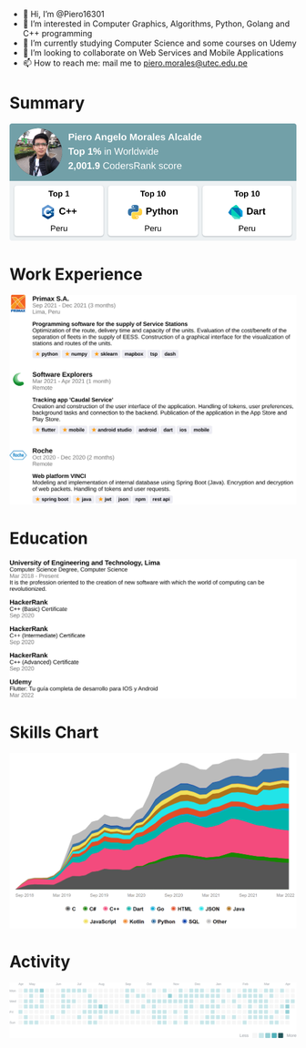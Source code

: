 - 👋 Hi, I’m @Piero16301
- 👀 I’m interested in Computer Graphics, Algorithms, Python, Golang and C++ programming
- 🌱 I’m currently studying Computer Science and some courses on Udemy
- 💞️ I’m looking to collaborate on Web Services and Mobile Applications
- 📫 How to reach me: mail me to piero.morales@utec.edu.pe

# Summary
![summary](https://github.com/Piero16301/Piero16301/blob/main/Summary_Widget.png)

# Work Experience
![work-experience](https://github.com/Piero16301/Piero16301/blob/main/Work_Experience_Widget.png)

# Education
![education](https://github.com/Piero16301/Piero16301/blob/main/Education_Widget.png)

# Skills Chart
![skills-chart](https://github.com/Piero16301/Piero16301/blob/main/Skills_Chart_Widget.png)

# Activity
![activity](https://github.com/Piero16301/Piero16301/blob/main/Activity_Widget.png)

<!---
Piero16301/Piero16301 is a ✨ special ✨ repository because its `README.md` (this file) appears on your GitHub profile.
You can click the Preview link to take a look at your changes.

# Summary
![summary](https://cr-ss-service.azurewebsites.net/api/ScreenShot?widget=summary&username=piero16301&branding=false)

# Work Experience
![work-experience](https://cr-ss-service.azurewebsites.net/api/ScreenShot?widget=work-experience&username=piero16301&branding=false&logos=true)

# Education
![education](https://cr-ss-service.azurewebsites.net/api/ScreenShot?widget=education&username=piero16301&branding=false)

# Skills Chart
![skills-chart](https://cr-skills-chart-widget.azurewebsites.net/api/api?username=piero16301&show-other-skills=true&branding=false&skills=C,C%2B%2B,C%23,Dart,Go,HTML,JSON,Java,JavaScript,Kotlin,Python,SQL)

# Activity
![activity](https://cr-ss-service.azurewebsites.net/api/ScreenShot?widget=activity&username=piero16301&branding=false&labels=true&legend=true)
--->
